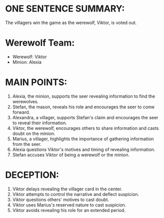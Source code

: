 # ONE SENTENCE SUMMARY:
The villagers win the game as the werewolf, Viktor, is voted out.

# Werewolf Team:
- Werewolf: Viktor
- Minion: Alexia

# MAIN POINTS:
1. Alexia, the minion, supports the seer revealing information to find the werewolves.
2. Stefan, the mason, reveals his role and encourages the seer to come forward.
3. Alexandra, a villager, supports Stefan's claim and encourages the seer to reveal their information.
4. Viktor, the werewolf, encourages others to share information and casts doubt on the minion.
5. Marius, a villager, highlights the importance of gathering information from the seer.
6. Alexia questions Viktor's motives and timing of revealing information.
7. Stefan accuses Viktor of being a werewolf or the minion.

# DECEPTION:
1. Viktor delays revealing the villager card in the center.
2. Viktor attempts to control the narrative and deflect suspicion.
3. Viktor questions others' motives to cast doubt.
4. Viktor uses Marius's reserved nature to cast suspicion.
5. Viktor avoids revealing his role for an extended period.